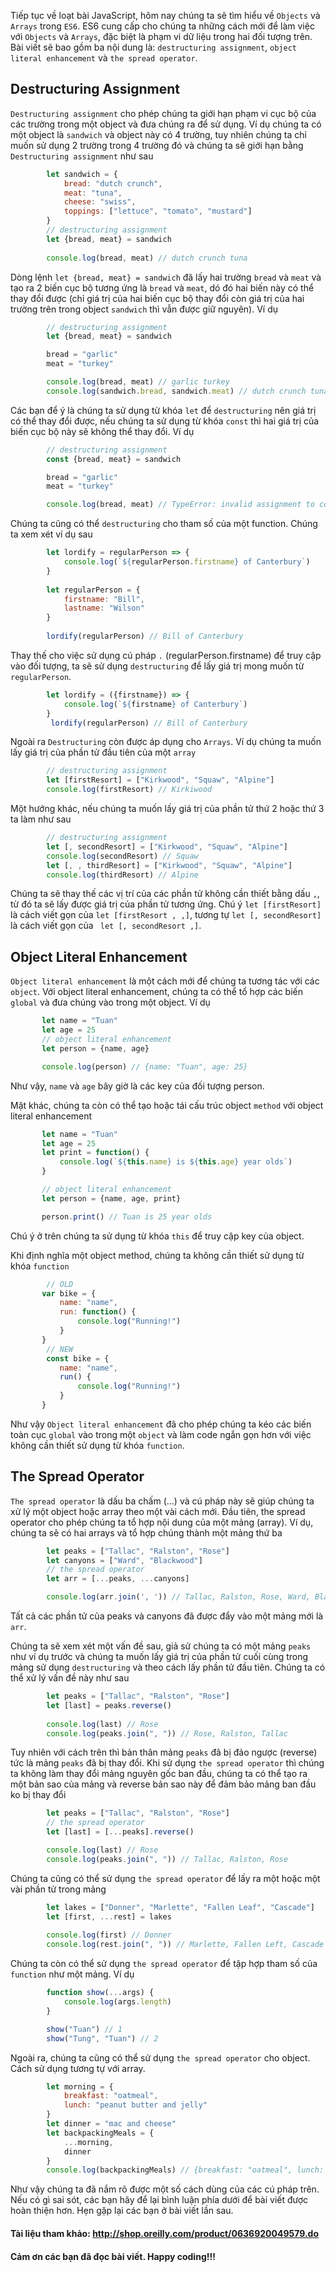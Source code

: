 Tiếp tục về loạt bài JavaScript, hôm nay chúng ta sẽ tìm hiểu về `Objects` và `Arrays` trong `ES6`. ES6 cung cấp cho chúng ta những cách mới để làm việc với `Objects` và `Arrays`, đặc biệt là phạm vi dữ liệu trong hai đối tượng trên. Bài viết sẽ bao gồm ba nội dung là: `destructuring assignment`, `object literal enhancement` và `the spread operator`.

## Destructuring Assignment
`Destructuring assignment` cho phép chúng ta giới hạn phạm vi cục bộ của các trường trong một object và đưa chúng ra để sử dụng. 
Ví dụ chúng ta có một object là `sandwich` và object này có 4 trường, tuy nhiên chúng ta chỉ muốn sử dụng 2 trường trong 4 trường đó và chúng ta sẽ giới hạn bằng `Destructuring assignment` như sau
```javascript
        let sandwich = {
            bread: "dutch crunch",
            meat: "tuna",
            cheese: "swiss",
            toppings: ["lettuce", "tomato", "mustard"]
        }
        // destructuring assignment
        let {bread, meat} = sandwich
        
        console.log(bread, meat) // dutch crunch tuna
```
Dòng lệnh `let {bread, meat} = sandwich` đã lấy hai trường `bread` và `meat` và tạo ra 2 biến cục bộ tương ứng là `bread` và `meat`, dó đó hai biến này có thể thay đổi được (chỉ giá trị của hai biến cục bộ thay đổi còn giá trị của hai trường trên trong object `sandwich` thì vẫn được giữ nguyên). Ví dụ
```javascript
        // destructuring assignment
        let {bread, meat} = sandwich

        bread = "garlic"
        meat = "turkey"

        console.log(bread, meat) // garlic turkey
        console.log(sandwich.bread, sandwich.meat) // dutch crunch tuna
```
Các bạn để ý là chúng ta sử dụng từ khóa `let` để `destructuring` nên giá trị có thể thay đổi được, nếu chúng ta sử dụng từ khóa `const` thì hai giá trị của biến cục bộ này sẽ không thể thay đổi. Ví dụ
```javascript
        // destructuring assignment
        const {bread, meat} = sandwich

        bread = "garlic"
        meat = "turkey"

        console.log(bread, meat) // TypeError: invalid assignment to const `bread'
```
Chúng ta cũng có thể `destructuring` cho tham số của một function. Chúng ta xem xét ví dụ sau
```javascript
        let lordify = regularPerson => {
            console.log(`${regularPerson.firstname} of Canterbury`)
        }
        
        let regularPerson = {
            firstname: "Bill",
            lastname: "Wilson"
        }
        
        lordify(regularPerson) // Bill of Canterbury
```
Thay thế cho việc sử dụng cú pháp `.` (regularPerson.firstname) để truy cập vào đối tượng, ta sẽ sử dụng `destructuring` để lấy giá trị mong muốn từ `regularPerson`.
```javascript
        let lordify = ({firstname}) => {
            console.log(`${firstname} of Canterbury`)
        }
         lordify(regularPerson) // Bill of Canterbury
```
Ngoài ra `Destructuring` còn được áp dụng cho `Arrays`. Ví dụ chúng ta muốn lấy giá trị của phần tử đầu tiên của một `array`
```javascript
        // destructuring assignment
        let [firstResort] = ["Kirkwood", "Squaw", "Alpine"]
        console.log(firstResort) // Kirkiwood
```
Một hướng khác, nếu chúng ta muốn lấy giá trị của phần tử thứ 2 hoặc thứ 3 ta làm như sau
```javascript
        // destructuring assignment
        let [, secondResort] = ["Kirkwood", "Squaw", "Alpine"]
        console.log(secondResort) // Squaw
        let [, , thirdResort] = ["Kirkwood", "Squaw", "Alpine"]
        console.log(thirdResort) // Alpine
```
Chúng ta sẽ thay thế các vị trí của các phần tử không cần thiết bằng dấu `,`, từ đó ta sẽ lấy được giá trị của phần tử tương ứng. Chú ý `let [firstResort]` là cách viết gọn của `let [firstResort , ,]`, tương tự  `let [, secondResort]` là cách viết gọn của ` let [, secondResort ,]`.
 ## Object Literal Enhancement
 `Object literal enhancement` là một cách mới để chúng ta tương tác với các `object`. Với object literal enhancement, chúng ta có thể tổ hợp các biến `global` và đưa chúng vào trong một object. Ví dụ
 ```javascript
        let name = "Tuan"
        let age = 25
        // object literal enhancement
        let person = {name, age}

        console.log(person) // {name: "Tuan", age: 25}
 ```
 Như vậy, `name` và `age` bây giờ là các key của đối tượng person.
 
 Mặt khác, chúng ta còn có thể tạo hoặc tái cấu trúc object `method` với object literal enhancement
 ```javascript
        let name = "Tuan"
        let age = 25
        let print = function() {
            console.log(`${this.name} is ${this.age} year olds`)
        }

        // object literal enhancement
        let person = {name, age, print}

        person.print() // Tuan is 25 year olds
 ```
 Chú ý ở trên chúng ta sử dụng từ khóa `this` để truy cập key của object.
 
 Khi định nghĩa một object method, chúng ta không cần thiết sử dụng từ khóa `function`
 ```javascript
         // OLD
        var bike = {
            name: "name",
            run: function() {
                console.log("Running!")
            }
        }
         // NEW
         const bike = {
            name: "name",
            run() {
                console.log("Running!")
            }
        }
 ```
 Như vậy `Object literal enhancement` đã cho phép chúng ta kéo các biến toàn cục `global` vào trong một `object` và làm code ngắn gọn hơn với việc không cần thiết sử dụng từ khóa `function`.
## The Spread Operator
`The spread operator` là dấu ba chấm (...) và cú pháp này sẽ giúp chúng ta xử lý một object hoặc array theo một vài cách mới. Đầu tiên, the spread operator cho phép chúng ta tổ hợp nội dung của một mảng (array). Ví dụ, chúng ta sẽ có hai arrays và tổ hợp chúng thành một mảng thứ ba
```javascript
        let peaks = ["Tallac", "Ralston", "Rose"]
        let canyons = ["Ward", "Blackwood"]
        // the spread operator
        let arr = [...peaks, ...canyons]

        console.log(arr.join(', ')) // Tallac, Ralston, Rose, Ward, Blackwood
```
Tất cả các phần tử của peaks và canyons đã được đẩy vào một mảng mới là `arr`.

Chúng ta sẽ xem xét một vấn đề sau, giả sử chúng ta có một mảng `peaks` như ví dụ trước và chúng ta muốn lấy giá trị của phần tử cuối cùng trong mảng sử dụng `destructuring` và theo cách lấy phần tử đầu tiên. Chúng ta có thể xử lý vấn đề này như sau
```javascript
        let peaks = ["Tallac", "Ralston", "Rose"]
        let [last] = peaks.reverse()
        
        console.log(last) // Rose
        console.log(peaks.join(", ")) // Rose, Ralston, Tallac
```
Tuy nhiên với cách trên thì bản thân mảng `peaks` đã bị đảo ngược (reverse) tức là mảng `peaks` đã bị thay đổi. Khi sử dụng `the spread operator` thì chúng ta không làm thay đổi mảng nguyên gốc ban đầu, chúng ta có thể tạo ra một bản sao của mảng và reverse bản sao này để đảm bảo mảng ban đầu ko bị thay đổi
```javascript
        let peaks = ["Tallac", "Ralston", "Rose"]
        // the spread operator
        let [last] = [...peaks].reverse()

        console.log(last) // Rose
        console.log(peaks.join(", ")) // Tallac, Ralston, Rose
```
Chúng ta cũng có thể sử dụng `the spread operator` để lấy ra một hoặc một vài phần tử trong mảng
```javascript
        let lakes = ["Donner", "Marlette", "Fallen Leaf", "Cascade"]
        let [first, ...rest] = lakes
        
        console.log(first) // Donner
        console.log(rest.join(", ")) // Marlette, Fallen Left, Cascade
```

Chúng ta còn có thể sử dụng `the spread operator` để tập hợp tham số của `function` như một mảng. Ví dụ
```javascript
        function show(...args) {
            console.log(args.length)
        }

        show("Tuan") // 1
        show("Tung", "Tuan") // 2
```
Ngoài ra, chúng ta cũng có thể sử dụng `the spread operator` cho object. Cách sử dụng tương tự với array. 
```javascript
        let morning = {
            breakfast: "oatmeal",
            lunch: "peanut butter and jelly"
        }
        let dinner = "mac and cheese"
        let backpackingMeals = {
            ...morning,
            dinner
        }
        console.log(backpackingMeals) // {breakfast: "oatmeal", lunch: "peanut butter and jelly", dinner: "mac and cheese"}
```
Như vậy chúng ta đã nắm rõ được một số cách dùng của các cú pháp trên. Nếu có gì sai sót, các bạn hãy để lại bình luận phía dưới để bài viết được hoàn thiện hơn. Hẹn gặp lại các bạn ở bài viết lần sau.
#### Tài liệu tham khảo: http://shop.oreilly.com/product/0636920049579.do
#### Cảm ơn các bạn đã đọc bài viết. Happy coding!!!